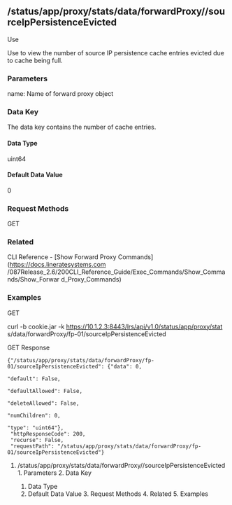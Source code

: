 ## /status/app/proxy/stats/data/forwardProxy/<name>/sourceIpPersistenceEvicted

Use

Use to view the number of source IP persistence cache entries evicted due to
cache being full.

### Parameters

name: Name of forward proxy object

### Data Key

The data key contains the number of cache entries.

#### Data Type

uint64

#### Default Data Value

0

### Request Methods

GET

### Related

CLI Reference - [Show Forward Proxy Commands](https://docs.lineratesystems.com
/087Release_2.6/200CLI_Reference_Guide/Exec_Commands/Show_Commands/Show_Forwar
d_Proxy_Commands)

### Examples

GET

curl -b cookie.jar -k https://10.1.2.3:8443/lrs/api/v1.0/status/app/proxy/stat
s/data/forwardProxy/fp-01/sourceIpPersistenceEvicted

GET Response

    
    {"/status/app/proxy/stats/data/forwardProxy/fp-01/sourceIpPersistenceEvicted": {"data": 0,
                                                                                     "default": False,
                                                                                     "defaultAllowed": False,
                                                                                     "deleteAllowed": False,
                                                                                     "numChildren": 0,
                                                                                     "type": "uint64"},
     "httpResponseCode": 200,
     "recurse": False,
     "requestPath": "/status/app/proxy/stats/data/forwardProxy/fp-01/sourceIpPersistenceEvicted"}
    

  1. /status/app/proxy/stats/data/forwardProxy/<name>/sourceIpPersistenceEvicted
    1. Parameters
    2. Data Key
      1. Data Type
      2. Default Data Value
    3. Request Methods
    4. Related
    5. Examples

